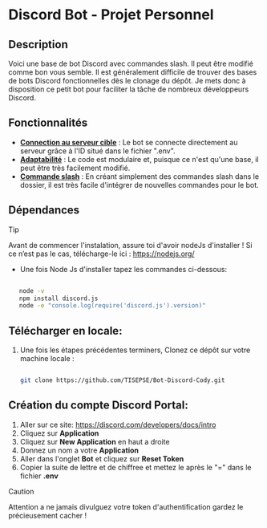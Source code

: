 # Discord Bot - Projet Personnel

## Description

Voici une base de bot Discord avec commandes slash. Il peut être modifié comme bon vous semble. Il est généralement difficile de trouver des bases de bots Discord fonctionnelles dès le clonage du dépôt. Je mets donc à disposition ce petit bot pour faciliter la tâche de nombreux développeurs Discord. 

## Fonctionnalités

- **<ins>Connection au serveur cible<ins>** : Le bot se connecte directement au serveur grâce à l'ID situé dans le fichier ".env".
- **<ins>Adaptabilité<ins>** : Le code est modulaire et, puisque ce n'est qu'une base, il peut être très facilement modifié.
- **<ins>Commande slash<ins>** : En créant simplement des commandes slash dans le dossier, il est très facile d'intégrer de nouvelles commandes pour le bot.

## Dépendances
> [!TIP]  
> Avant de commencer l'instalation, assure toi d'avoir nodeJs d'installer !
 Si ce n’est pas le cas, télécharge-le ici : https://nodejs.org/

- Une fois Node Js d'installer tapez les commandes ci-dessous:
```bash

   node -v
   npm install discord.js
   node -e "console.log(require('discord.js').version)"
```

## Télécharger en locale:

1. Une fois les étapes précédentes terminers, Clonez ce dépôt sur votre machine locale :

   ```bash

   git clone https://github.com/TISEPSE/Bot-Discord-Cody.git
   ```

## Création du compte Discord Portal:

1. Aller sur ce site: https://discord.com/developers/docs/intro
2. Cliquez sur **Application**
3. Cliquez sur **New Application** en haut a droite
4. Donnez un nom a votre **Application**
5. Aller dans l'onglet **Bot** et cliquez sur **Reset Token**
6. Copier la suite de lettre et de chiffree et mettez le après le "=" dans le fichier **__.env__**
>[!CAUTION]
>Attention a ne jamais divulguez votre token d'authentification gardez le précieusement cacher !
